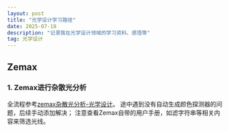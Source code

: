 ```yaml
---
layout: post
title: "光学设计学习路径"
date: 2025-07-18
description: "记录我在光学设计领域的学习资料、感悟等"
tag: 光学设计
---
```

 
## Zemax

### 1. Zemax进行杂散光分析

全流程参考[zemax杂散光分析-光学设计](https://www.bilibili.com/video/BV1Na4y1m7rQ/?share_source=copy_web&vd_source=9deda46732f41d3fc899318ae2cfc91d)。
途中遇到没有自动生成颜色探测器的问题，后续手动添加解决；
注意查看Zemax自带的用户手册，如滤字符串等相关内容来筛选光线。

<p> </p>

